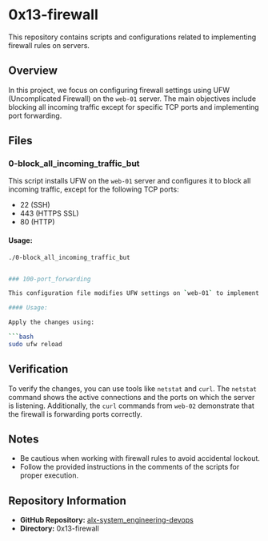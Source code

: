 # 0x13-firewall

This repository contains scripts and configurations related to implementing firewall rules on servers.

## Overview

In this project, we focus on configuring firewall settings using UFW (Uncomplicated Firewall) on the `web-01` server. The main objectives include blocking all incoming traffic except for specific TCP ports and implementing port forwarding.

## Files

### 0-block_all_incoming_traffic_but

This script installs UFW on the `web-01` server and configures it to block all incoming traffic, except for the following TCP ports:
- 22 (SSH)
- 443 (HTTPS SSL)
- 80 (HTTP)

#### Usage:

```bash
./0-block_all_incoming_traffic_but


### 100-port_forwarding

This configuration file modifies UFW settings on `web-01` to implement port forwarding. It redirects incoming traffic on port 8080/TCP to port 80/TCP.

#### Usage:

Apply the changes using:

```bash
sudo ufw reload
```

## Verification

To verify the changes, you can use tools like `netstat` and `curl`. The `netstat` command shows the active connections and the ports on which the server is listening. Additionally, the `curl` commands from `web-02` demonstrate that the firewall is forwarding ports correctly.

## Notes

- Be cautious when working with firewall rules to avoid accidental lockout.
- Follow the provided instructions in the comments of the scripts for proper execution.

## Repository Information

- **GitHub Repository:** [alx-system_engineering-devops](https://github.com/Lelaabk/alx-system_engineering-devops)
- **Directory:** 0x13-firewall
